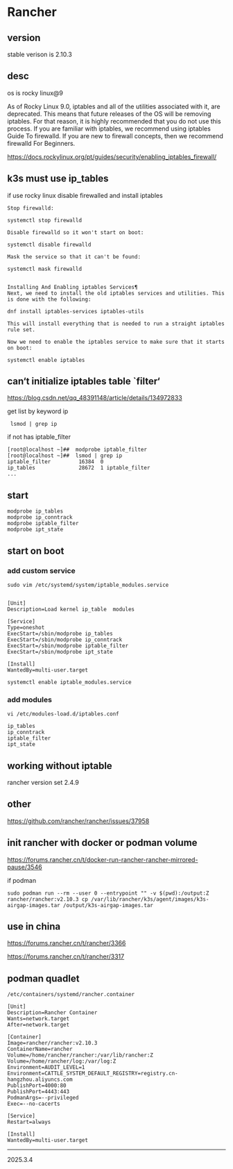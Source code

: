 # Rancher

## version

stable verison is 2.10.3

## desc

os is rocky linux@9

As of Rocky Linux 9.0, iptables and all of the utilities associated with it, are deprecated. This means that future releases of the OS will be removing iptables. For that reason, it is highly recommended that you do not use this process. If you are familiar with iptables, we recommend using iptables Guide To firewalld. If you are new to firewall concepts, then we recommend firewalld For Beginners.

<https://docs.rockylinux.org/pt/guides/security/enabling_iptables_firewall/>

## k3s must use ip_tables

if use rocky linux disable firewalled and install iptables

```shell
Stop firewalld:

systemctl stop firewalld

Disable firewalld so it won't start on boot:

systemctl disable firewalld

Mask the service so that it can't be found:

systemctl mask firewalld


Installing And Enabling iptables Services¶
Next, we need to install the old iptables services and utilities. This is done with the following:

dnf install iptables-services iptables-utils

This will install everything that is needed to run a straight iptables rule set.

Now we need to enable the iptables service to make sure that it starts on boot:

systemctl enable iptables

```

## can‘t initialize iptables table `filter‘

<https://blog.csdn.net/qq_48391148/article/details/134972833>

get list by keyword ip

```shell
 lsmod | grep ip
```

if not has  iptable_filter

```shell
[root@localhost ~]##  modprobe iptable_filter
[root@localhost ~]##  lsmod | grep ip
iptable_filter         16384  0
ip_tables              28672  1 iptable_filter
...

```

## start

```shell
modprobe ip_tables
modprobe ip_conntrack
modprobe iptable_filter
modprobe ipt_state
```

## start on boot

### add custom service

```shell
sudo vim /etc/systemd/system/iptable_modules.service
```

```shell

[Unit]
Description=Load kernel ip_table  modules

[Service]
Type=oneshot
ExecStart=/sbin/modprobe ip_tables
ExecStart=/sbin/modprobe ip_conntrack
ExecStart=/sbin/modprobe iptable_filter
ExecStart=/sbin/modprobe ipt_state

[Install]
WantedBy=multi-user.target
```

```shell
systemctl enable iptable_modules.service
```

### add modules

```shell
vi /etc/modules-load.d/iptables.conf

ip_tables
ip_conntrack
iptable_filter
ipt_state
```

## working without iptable

rancher version set 2.4.9

## other

<https://github.com/rancher/rancher/issues/37958>

## init rancher with docker or podman volume

<https://forums.rancher.cn/t/docker-run-rancher-rancher-mirrored-pause/3546>

if podman

```shell
sudo podman run --rm --user 0 --entrypoint "" -v $(pwd):/output:Z rancher/rancher:v2.10.3 cp /var/lib/rancher/k3s/agent/images/k3s-airgap-images.tar /output/k3s-airgap-images.tar
```

## use in china

<https://forums.rancher.cn/t/rancher/3366>

<https://forums.rancher.cn/t/rancher/3317>

## podman quadlet

```shell
/etc/containers/systemd/rancher.container

[Unit]
Description=Rancher Container
Wants=network.target
After=network.target

[Container]
Image=rancher/rancher:v2.10.3
ContainerName=rancher
Volume=/home/rancher/rancher:/var/lib/rancher:Z
Volume=/home/rancher/log:/var/log:Z
Environment=AUDIT_LEVEL=1
Environment=CATTLE_SYSTEM_DEFAULT_REGISTRY=registry.cn-hangzhou.aliyuncs.com
PublishPort=4000:80
PublishPort=4443:443
PodmanArgs=--privileged
Exec=--no-cacerts

[Service]
Restart=always

[Install]
WantedBy=multi-user.target

```

-----------------
2025.3.4
